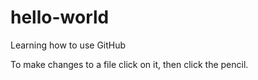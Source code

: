 # hello-world
Learning how to use GitHub

To make changes to a file click on it, then click the pencil. 
